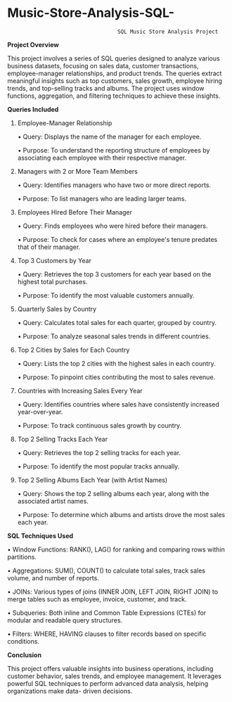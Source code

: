 # Music-Store-Analysis-SQL-
                                       SQL Music Store Analysis Project

**Project Overview**

This project involves a series of SQL queries designed to analyze various business datasets, focusing on sales data, customer transactions, employee-manager relationships, and product trends. The queries extract meaningful insights such as top customers, sales growth, employee hiring trends, and top-selling tracks and albums. The project uses window functions, aggregation, and filtering techniques to achieve these insights.

**Queries Included**

1. Employee-Manager Relationship
   
   •	Query: Displays the name of the manager for each employee.
   
   •	Purpose: To understand the reporting structure of employees by associating each employee with their respective manager.

2. Managers with 2 or More Team Members
   
   •	Query: Identifies managers who have two or more direct reports.
   
   •	Purpose: To list managers who are leading larger teams.

3. Employees Hired Before Their Manager

   •	Query: Finds employees who were hired before their managers.
   
   •	Purpose: To check for cases where an employee's tenure predates that of their manager.

4. Top 3 Customers by Year
   
   •	Query: Retrieves the top 3 customers for each year based on the highest total purchases.
   
   •	Purpose: To identify the most valuable customers annually.

5. Quarterly Sales by Country
    
   •	Query: Calculates total sales for each quarter, grouped by country.
   
   •	Purpose: To analyze seasonal sales trends in different countries.

6. Top 2 Cities by Sales for Each Country
    
   •	Query: Lists the top 2 cities with the highest sales in each country.
   
   •	Purpose: To pinpoint cities contributing the most to sales revenue.

7. Countries with Increasing Sales Every Year
    
   •	Query: Identifies countries where sales have consistently increased year-over-year.
   
   •	Purpose: To track continuous sales growth by country.

8. Top 2 Selling Tracks Each Year
    
   •	Query: Retrieves the top 2 selling tracks for each year.
   
   •	Purpose: To identify the most popular tracks annually.

9. Top 2 Selling Albums Each Year (with Artist Names)
    
   •	Query: Shows the top 2 selling albums each year, along with the associated artist names.
   
   •	Purpose: To determine which albums and artists drove the most sales each year.

**SQL Techniques Used**

•	Window Functions: RANK(), LAG() for ranking and comparing rows within partitions.

•	Aggregations: SUM(), COUNT() to calculate total sales, track sales volume, and number of reports.

•	JOINs: Various types of joins (INNER JOIN, LEFT JOIN, RIGHT JOIN) to merge tables such as employee, invoice, customer,              and track.

•	Subqueries: Both inline and Common Table Expressions (CTEs) for modular and readable query structures.

•	Filters: WHERE, HAVING clauses to filter records based on specific conditions.

**Conclusion**

   This project offers valuable insights into business operations, including customer behavior, sales trends, and employee      management. It leverages powerful SQL techniques to perform advanced data analysis, helping organizations make data-         driven decisions.



